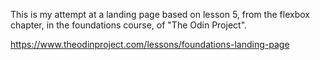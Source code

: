 This is my attempt at a landing page based on lesson 5, from the flexbox chapter, in the foundations course, of "The Odin Project".

https://www.theodinproject.com/lessons/foundations-landing-page
